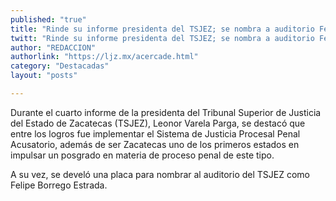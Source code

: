 ```yaml
---
published: "true"
title: "Rinde su informe presidenta del TSJEZ; se nombra a auditorio Felipe Borrego Estrada"
twitt: "Rinde su informe presidenta del TSJEZ; se nombra a auditorio Felipe Borrego Estrada"
author: "REDACCION"
authorlink: "https://ljz.mx/acercade.html"
category: "Destacadas"
layout: "posts"

---
```



Durante el cuarto informe de la presidenta del Tribunal Superior de Justicia del Estado de Zacatecas (TSJEZ), Leonor Varela Parga, se destacó que entre los logros fue implementar el Sistema de Justicia Procesal Penal Acusatorio, además de ser Zacatecas uno de los primeros estados en impulsar un posgrado en materia de proceso penal de este tipo.  

  A su vez, se develó una placa para nombrar al auditorio del TSJEZ como Felipe Borrego Estrada.

